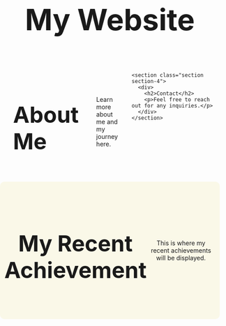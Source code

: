<!DOCTYPE html>
<html lang="en">
<head>
  <meta charset="UTF-8" />
  <meta name="viewport" content="width=device-width, initial-scale=1.0"/>
  <title>My Website</title>
  <style>
    @import url('https://fonts.googleapis.com/css?family=Montserrat:700|Nunito:400');

    :root {
      --text: #050316;
      --background: #fdfcfd;
      --primary: #726f90;
      --secondary: #c5b4bf;
      --accent: #ad9499;
    }

    body {
      font-family: 'Nunito', sans-serif;
      font-weight: 400;
      margin: 0;
      padding: 0;
      background-color: var(--background);
      color: var(--text);
    }

    h1, h2, h3, h4, h5 {
      font-family: 'Montserrat', sans-serif;
      font-weight: 700;
    }

    html { font-size: 100%; }

    h1 { font-size: 4.210rem; }
    h2 { font-size: 3.158rem; }
    h3 { font-size: 2.369rem; }
    h4 { font-size: 1.777rem; }
    h5 { font-size: 1.333rem; }
    small { font-size: 0.750rem; }

    .container {
      display: flex;
      flex-direction: row;
      gap: 20px;
      padding: 10px;
      justify-content: flex-start;
    }

    .section {
      padding: 10px;
      min-height: 200px;
      border-radius: 10px;
      font-family: 'Nunito', sans-serif;
      display: flex;
      align-items: center;
      box-sizing: border-box;
    }

    .section-3 {
      background-color: var(--accent);
      color: var(--text);
      flex: 7;
      justify-content: flex-start;
      padding-left: 20px;
    }

    .about-content {
      display: flex;
      align-items: center;
      gap: 20px;
    }

    .about-divider {
      width: 2px;
      height: 60%;
      background-color: var(--text);
    }

    .section-4 {
      background-color: var(--primary);
      color: var(--background);
      flex: 3;
      text-align: center;
      justify-content: center;
    }

    .section-achievement {
      background-color: #faf8e8;
      width: 100%;
      padding: 40px 10px;
      text-align: center;
      box-sizing: border-box;
    }

  </style>
</head>
<body>
  <header>
    <h1>My Website</h1>
  </header>

  <div class="container">
    <!-- Side-by-side boxes -->
    <section class="section section-3">
      <div class="about-content">
        <h2>About Me</h2>
        <div class="about-divider"></div>
        <p>Learn more about me and my journey here.</p>
      </div>
    </section>

    <section class="section section-4">
      <div>
        <h2>Contact</h2>
        <p>Feel free to reach out for any inquiries.</p>
      </div>
    </section>
  </div>

  <!-- Full-width achievement section -->
  <section class="section section-achievement">
    <h2>My Recent Achievement</h2>
    <p>This is where my recent achievements will be displayed.</p>
  </section>
</body>
</html>
